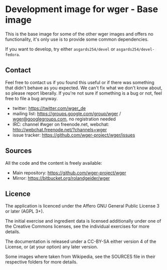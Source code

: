 Development image for wger - Base image
===================================================
This is the base image for some of the other wger images and offers no
functionality, it's only use is to provide some common dependencies.

If you want to develop, try either ``asgards254/devel`` or ``asgards254/devel-fedora``.


Contact
-------

Feel free to contact us if you found this useful or if there was something that
didn't behave as you expected. We can't fix what we don't know about, so please
report liberally. If you're not sure if something is a bug or not, feel free to
file a bug anyway.

* twitter: https://twitter.com/wger_de
* mailing list: https://groups.google.com/group/wger / wger@googlegroups.com, no registration needed
* IRC: channel #wger on freenode.net, webchat: http://webchat.freenode.net/?channels=wger
* issue tracker: https://github.com/wger-project/wger/issues

Sources
-------

All the code and the content is freely available:

* Main repository: https://github.com/wger-project/wger
* Mirror: https://bitbucket.org/rolandgeider/wger

Licence
-------

The application is licenced under the Affero GNU General Public License 3 or
later (AGPL 3+).

The initial exercise and ingredient data is licensed additionally under one of
the Creative Commons licenses, see the individual exercises for more details.

The documentation is released under a CC-BY-SA either version 4 of the License,
or (at your option) any later version.

Some images where taken from Wikipedia, see the SOURCES file in their respective
folders for more details.
